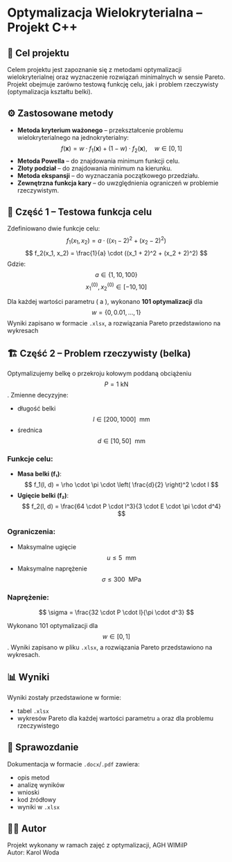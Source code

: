 # Optymalizacja Wielokryterialna – Projekt C++

## 📌 Cel projektu

Celem projektu jest zapoznanie się z metodami optymalizacji wielokryterialnej oraz wyznaczenie rozwiązań minimalnych w sensie Pareto. Projekt obejmuje zarówno testową funkcję celu, jak i problem rzeczywisty (optymalizacja kształtu belki).

## ⚙️ Zastosowane metody

- **Metoda kryterium ważonego** – przekształcenie problemu wielokryterialnego na jednokryterialny:
  $$
  f(\mathbf{x}) = w \cdot f_1(\mathbf{x}) + (1 - w) \cdot f_2(\mathbf{x}), \quad w \in [0, 1]
  $$
- **Metoda Powella** – do znajdowania minimum funkcji celu.
- **Złoty podział** – do znajdowania minimum na kierunku.
- **Metoda ekspansji** – do wyznaczania początkowego przedziału.
- **Zewnętrzna funkcja kary** – do uwzględnienia ograniczeń w problemie rzeczywistym.

## 🧪 Część 1 – Testowa funkcja celu

Zdefiniowano dwie funkcje celu:
$$
f_1(x_1, x_2) = a \cdot ((x_1 - 2)^2 + (x_2 - 2)^2)
$$
$$
f_2(x_1, x_2) = \frac{1}{a} \cdot ((x_1 + 2)^2 + (x_2 + 2)^2)
$$
Gdzie:
$$ a \in \{1, 10, 100\} $$
$$ x_1^{(0)}, x_2^{(0)} \in [-10, 10] $$ 

Dla każdej wartości parametru \( a \), wykonano **101 optymalizacji** dla $$ w = \{0, 0.01, ..., 1\} $$ Wyniki zapisano w formacie `.xlsx`, a rozwiązania Pareto przedstawiono na wykresach

## 🏗️ Część 2 – Problem rzeczywisty (belka)

Optymalizujemy belkę o przekroju kołowym poddaną obciążeniu $$ P = 1\ \text{kN} $$. Zmienne decyzyjne:
- długość belki $$ l \in [200, 1000]\ \text{ mm} $$
- średnica $$ d \in [10, 50]\ \text{ mm} $$

### Funkcje celu:
- **Masa belki (f₁)**:  
  $$
  f_1(l, d) = \rho \cdot \pi \cdot \left( \frac{d}{2} \right)^2 \cdot l
  $$
- **Ugięcie belki (f₂)**:
  $$
  f_2(l, d) = \frac{64 \cdot P \cdot l^3}{3 \cdot E \cdot \pi \cdot d^4}
  $$

### Ograniczenia:
- Maksymalne ugięcie $$ u \leq 5\ \text{ mm} $$
- Maksymalne naprężenie $$ \sigma \leq 300\ \text{ MPa} $$

### Naprężenie:
$$
\sigma = \frac{32 \cdot P \cdot l}{\pi \cdot d^3}
$$

Wykonano 101 optymalizacji dla $$ w \in [0, 1] $$. Wyniki zapisano w pliku `.xlsx`, a rozwiązania Pareto przedstawiono na wykresach.

## 📊 Wyniki

Wyniki zostały przedstawione w formie:
- tabel `.xlsx`
- wykresów Pareto dla każdej wartości parametru `a` oraz dla problemu rzeczywistego

## 📄 Sprawozdanie

Dokumentacja w formacie `.docx`/`.pdf` zawiera:
- opis metod
- analizę wyników
- wnioski
- kod źródłowy
- wyniki w `.xlsx`

## 👨‍💻 Autor

Projekt wykonany w ramach zajęć z optymalizacji, AGH WIMiIP  
Autor: Karol Woda
